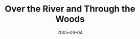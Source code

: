 ---
title: Over the River and Through the Woods
date: 2005-03-04
opening_date: 2005-03-04
closing_date: 2005-03-19
layout: productions
playbill:
Theatre: Theatre Jacksonville
venue: Harold K. Smith Playhouse
cast:
- Nick Cristano: Michael Smithgall
- Frank Gianelli: Russ Kirk
- Aida Gianelli: Susan Carcaba
- Nunzio Cristano: Mark Wright
- Emma Cristano: Susan Pope
- Caitlin O'Hare: Tina Moroni
crew:
- Artistic Director: Jean Tait
- Technical Direcor: Jeffery L. Wagoner
- Scenic Design: Kelly J. Wagoner
- Lighting Design: Jeffery L. Wagoner
- Costume Design: Audrey Wagner
- Stage Manager: Michelle Simkulet
- Assistant Technical Director: Peter van Vliet
- Assistant Stage Manager: Sara Green
- Set Dressings: Kelly J. Wagoner
- Properties: Carole Ficheria
- Sound Design:
  - Michelle Simkulet
  - Jean Tait
- Light Board Operation: Gloria Pepe
- Sound Board Operator: Michelle Simkulet
- Running Crew: Carole Ficheria
- Set Construction:
  - Nicole Blue
  - Jon Brenan
  - Emily Cabrera
  - Laura Hutton
  - Gloria Pepe
  - Peter van Vliet
  - Kelly J. Wagoner
---